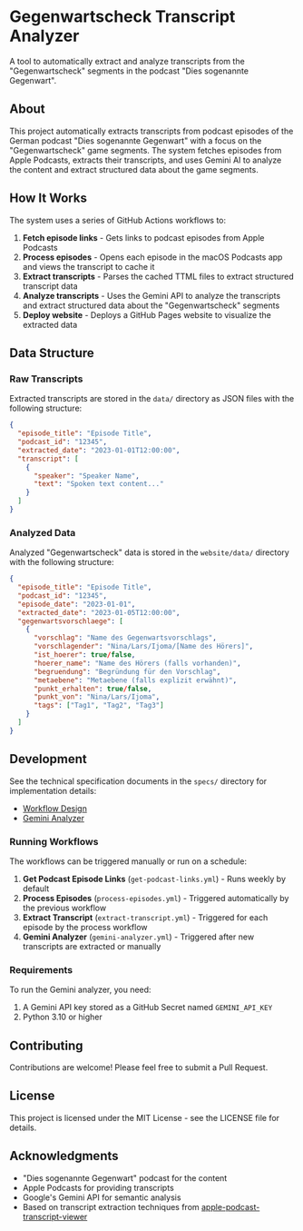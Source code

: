 # Gegenwartscheck Transcript Analyzer

A tool to automatically extract and analyze transcripts from the "Gegenwartscheck" segments in the podcast "Dies sogenannte Gegenwart".

## About

This project automatically extracts transcripts from podcast episodes of the German podcast "Dies sogenannte Gegenwart" with a focus on the "Gegenwartscheck" game segments. The system fetches episodes from Apple Podcasts, extracts their transcripts, and uses Gemini AI to analyze the content and extract structured data about the game segments.

## How It Works

The system uses a series of GitHub Actions workflows to:

1. **Fetch episode links** - Gets links to podcast episodes from Apple Podcasts
2. **Process episodes** - Opens each episode in the macOS Podcasts app and views the transcript to cache it
3. **Extract transcripts** - Parses the cached TTML files to extract structured transcript data
4. **Analyze transcripts** - Uses the Gemini API to analyze the transcripts and extract structured data about the "Gegenwartscheck" segments
5. **Deploy website** - Deploys a GitHub Pages website to visualize the extracted data

## Data Structure

### Raw Transcripts

Extracted transcripts are stored in the `data/` directory as JSON files with the following structure:

```json
{
  "episode_title": "Episode Title",
  "podcast_id": "12345",
  "extracted_date": "2023-01-01T12:00:00",
  "transcript": [
    {
      "speaker": "Speaker Name",
      "text": "Spoken text content..."
    }
  ]
}
```

### Analyzed Data

Analyzed "Gegenwartscheck" data is stored in the `website/data/` directory with the following structure:

```json
{
  "episode_title": "Episode Title",
  "podcast_id": "12345",
  "episode_date": "2023-01-01",
  "extracted_date": "2023-01-05T12:00:00",
  "gegenwartsvorschlaege": [
    {
      "vorschlag": "Name des Gegenwartsvorschlags",
      "vorschlagender": "Nina/Lars/Ijoma/[Name des Hörers]",
      "ist_hoerer": true/false,
      "hoerer_name": "Name des Hörers (falls vorhanden)",
      "begruendung": "Begründung für den Vorschlag",
      "metaebene": "Metaebene (falls explizit erwähnt)",
      "punkt_erhalten": true/false,
      "punkt_von": "Nina/Lars/Ijoma",
      "tags": ["Tag1", "Tag2", "Tag3"]
    }
  ]
}
```

## Development

See the technical specification documents in the `specs/` directory for implementation details:
- [Workflow Design](specs/workflow_design.md)
- [Gemini Analyzer](specs/gemini_analyzer.md)

### Running Workflows

The workflows can be triggered manually or run on a schedule:

1. **Get Podcast Episode Links** (`get-podcast-links.yml`) - Runs weekly by default
2. **Process Episodes** (`process-episodes.yml`) - Triggered automatically by the previous workflow
3. **Extract Transcript** (`extract-transcript.yml`) - Triggered for each episode by the process workflow
4. **Gemini Analyzer** (`gemini-analyzer.yml`) - Triggered after new transcripts are extracted or manually

### Requirements

To run the Gemini analyzer, you need:

1. A Gemini API key stored as a GitHub Secret named `GEMINI_API_KEY`
2. Python 3.10 or higher

## Contributing

Contributions are welcome! Please feel free to submit a Pull Request.

## License

This project is licensed under the MIT License - see the LICENSE file for details.

## Acknowledgments

- "Dies sogenannte Gegenwart" podcast for the content
- Apple Podcasts for providing transcripts
- Google's Gemini API for semantic analysis
- Based on transcript extraction techniques from [apple-podcast-transcript-viewer](https://github.com/dado3212/apple-podcast-transcripts)